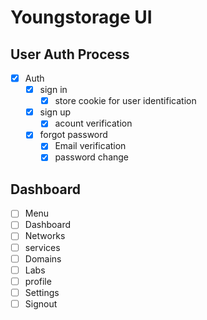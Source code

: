 # Youngstorage UI

## User Auth Process

- [x] Auth
  - [x] sign in
    - [x] store cookie for user identification
  - [x] sign up
    - [x] acount verification
  - [x] forgot password
    - [x] Email verification
    - [x] password change

## Dashboard

- [ ] Menu
- [ ] Dashboard
- [ ] Networks
- [ ] services
- [ ] Domains
- [ ] Labs
- [ ] profile
- [ ] Settings
- [ ] Signout
